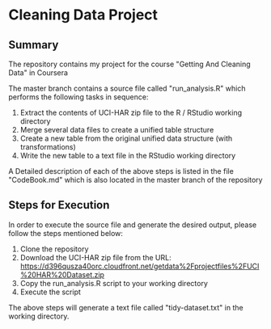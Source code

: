 # Cleaning Data Project

## Summary

The repository contains my project for the course "Getting And Cleaning Data" in Coursera

The master branch contains a source file called "run_analysis.R" which performs the following tasks in sequence:

1. Extract the contents of UCI-HAR zip file to the R / RStudio working directory
2. Merge several data files to create a unified table structure
3. Create a new table from the original unified data structure (with transformations)
4. Write the new table to a text file in the RStudio working directory

A Detailed description of each of the above steps is listed in the file "CodeBook.md" which is also located in the master branch of the repository

## Steps for Execution

In order to execute the source file and generate the desired output, please follow the steps mentioned below:

1. Clone the repository
2. Download the UCI-HAR zip file from the URL: https://d396qusza40orc.cloudfront.net/getdata%2Fprojectfiles%2FUCI%20HAR%20Dataset.zip
3. Copy the run_analysis.R script to your working directory
4. Execute the script

The above steps will generate a text file called "tidy-dataset.txt" in the working directory.

